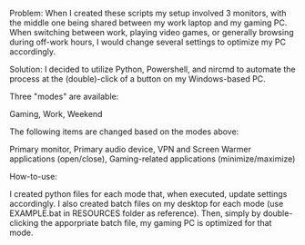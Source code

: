 Problem: When I created these scripts my setup involved 3 monitors, with the middle one being shared between my work laptop and my gaming PC. When switching between work, playing video games, or generally browsing during off-work hours, I would change several settings to optimize my PC accordingly.

Solution: I decided to utilize Python, Powershell, and nircmd to automate the process at the (double)-click of a button on my Windows-based PC.

Three "modes" are available:

Gaming, 
Work, 
Weekend

The following items are changed based on the modes above:

Primary monitor, 
Primary audio device, 
VPN and Screen Warmer applications (open/close), 
Gaming-related applications (minimize/maximize)

How-to-use:

I created python files for each mode that, when executed, update settings accordingly. I also created batch files on my desktop for each mode (use EXAMPLE.bat in RESOURCES folder as reference).
Then, simply by double-clicking the apporpriate batch file, my gaming PC is optimized for that mode.
